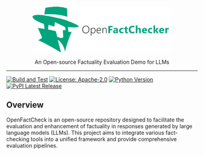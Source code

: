 <!--
title: OpenFactCheck
emoji: ✅
colorFrom: green
colorTo: purple
sdk: streamlit
app_file: src/openfactcheck/app/app.py
pinned: false
-->

<p align="center">
  <img alt="OpenFactCheck Logo" src="https://raw.githubusercontent.com/hasaniqbal777/OpenFactCheck/main/assets/splash.png" height="120" />
  <p align="center">An Open-source Factuality Evaluation Demo for LLMs</p>
</p>

---

[![Build and Test](https://img.shields.io/github/actions/workflow/status/hasaniqbal777/openfactcheck/main.yaml)](https://github.com/hasaniqbal777/OpenFactCheck/actions/workflows/main.yaml)
[![License: Apache-2.0](https://img.shields.io/github/license/hasaniqbal777/openfactcheck)](https://opensource.org/licenses/Apache-2.0)
[![Python Version](https://img.shields.io/pypi/pyversions/openfactcheck.svg)](https://pypi.org/project/openfactcheck/)
[![PyPI Latest Release](https://img.shields.io/pypi/v/openfactcheck.svg)](https://pypi.org/project/openfactcheck/)

## Overview
OpenFactCheck is an open-source repository designed to facilitate the evaluation and enhancement of factuality in responses generated by large language models (LLMs). This project aims to integrate various fact-checking tools into a unified framework and provide comprehensive evaluation pipelines.
